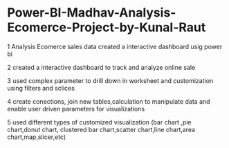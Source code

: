 # Power-BI-Madhav-Analysis-Ecomerce-Project-by-Kunal-Raut
1 Analysis Ecomerce sales data created a interactive dashboard usig power bi

2 created a interactive dashboard to track and analyze online sale

3 used complex parameter to drill down in worksheet and customization using filters and sclices

4 create conections, join new tables,calculation to manipulate data and enable user driven parameters for visualizations

5 used different types of customized visualization (bar chart ,pie chart,donut chart, clustered bar chart,scatter chart,line chart,area chart,map,slicer,etc)
